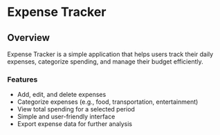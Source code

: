 # Expense Tracker

## Overview

Expense Tracker is a simple application that helps users track their daily expenses, categorize spending, and manage their budget efficiently.

### Features

* Add, edit, and delete expenses
* Categorize expenses (e.g., food, transportation, entertainment)
* View total spending for a selected period
* Simple and user-friendly interface
* Export expense data for further analysis
